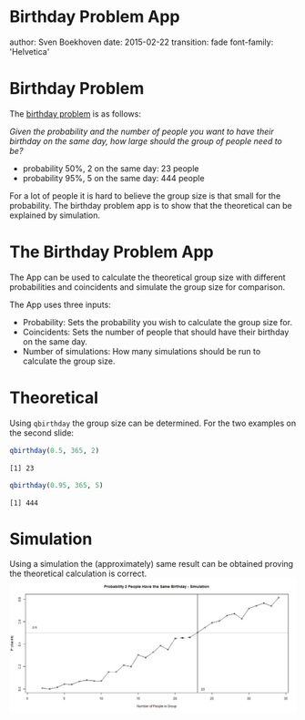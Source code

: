 Birthday Problem App
========================================================
author: Sven Boekhoven
date: 2015-02-22
transition: fade
font-family: 'Helvetica'

Birthday Problem
========================================================

The [birthday problem](http://en.wikipedia.org/wiki/Birthday_problem) is  as follows:  

*Given the probability and the number of people  you want to have their birthday on the same day, how large should the group of people need to be?*
- probability 50%, 2 on the same day: 23 people
- probability 95%, 5 on the same day: 444 people

For a lot of people it is hard to believe the group size is that small for the probability. The birthday problem app is to show that the theoretical can be explained by simulation.

The Birthday Problem App
========================================================

The App can be used to calculate the theoretical group size with different probabilities and coincidents and simulate the group size for comparison.  

The App uses three inputs:
- Probability: Sets the probability you wish to calculate the group size for.
- Coincidents: Sets the number of people that should have their birthday on the same day.
- Number of simulations: How many simulations should be run to calculate the group size.

Theoretical
========================================================

Using `qbirthday` the group size can be determined. For the two examples on the second slide:

```r
qbirthday(0.5, 365, 2)
```

```
[1] 23
```

```r
qbirthday(0.95, 365, 5)
```

```
[1] 444
```

Simulation
========================================================
Using a simulation the (approximately) same result can be obtained proving the theoretical calculation is correct.  
![plot of chunk unnamed-chunk-3](DDP-presentation-figure/unnamed-chunk-3-1.png) 
